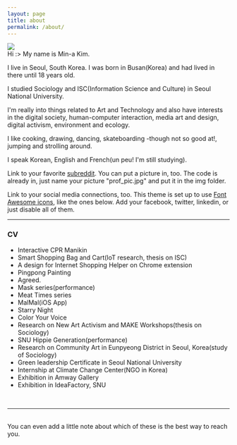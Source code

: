 ```yaml
---
layout: page
title: about
permalink: /about/
---
```


<img class="col one right" src="/img/prof_pic.jpg">

<br/>
Hi :> My name is Min-a Kim. 

I live in Seoul, South Korea. I was born in Busan(Korea) and had lived in there until 18 years old.

I studied Sociology and ISC(Information Science and Culture) in Seoul National University. 

I'm really into things related to Art and Technology and also have interests in the digital society, human-computer interaction, media art and design, digital activism, environment and ecology. 

I like cooking, drawing, dancing, skateboarding -though not so good at!, jumping and strolling around.  

I speak Korean, English and French(un peu! I'm still studying).

Link to your favorite <a href="http://reddit.com" target="blank">subreddit</a>. You can put a picture in, too. The code is already in, just name your picture "prof_pic.jpg" and put it in the img folder.

Link to your social media connections, too. This theme is set up to use <a href="http://fortawesome.github.io/Font-Awesome/" target="blank">Font Awesome icons</a>, like the ones below. Add your facebook, twitter, linkedin, or just disable all of them.

***


<h3> CV </h3>
<ul>
<li>Interactive CPR Manikin</li>
<li>Smart Shopping Bag and Cart(IoT research, thesis on ISC)</li>
<li>A design for Internet Shopping Helper on Chrome extension</li>
<li>Pingpong Painting</li>
<li>Agreed.</li>
<li>Mask series(performance)</li>
<li>Meat Times series</li>
<li>MalMal(iOS App)</li>
<li>Starry Night</li>
<li>Color Your Voice</li>
<li>Research on New Art Activism and MAKE Workshops(thesis on Sociology)</li>
<li>SNU Hippie Generation(performance)</li>
<li>Research on Community Art in Eunpyeong District in Seoul, Korea(study of Sociology)</li>
<li>Green leadership Certificate in Seoul National University</li>
<li>Internship at Climate Change Center(NGO in Korea)</li>
<li>Exhibition in Amway Gallery</li>
<li>Exhibition in IdeaFactory, SNU</li>
</ul>

<br/>
<hr/>
<br/>
<span class="contacticon center">
	<a href="lucid2713@gmail.com"><i class="fa fa-envelope-square"></i></a>
	<a href="https://github.com/lucid2713/" target="_blank"><i class="fa fa-github-square"></i></a>
	<a href="https://www.linkedin.com" target="_blank"><i class="fa fa-linkedin-square"></i></a>
	<a href="https://vimeo.com/user38129979/videos" target="_blank"><i class="fa fa-vimeo-square"></i></a>
	<a href="https://twitter.com" target="_blank"><i class="fa fa-facebook-official"></i></a>


<div class="col three caption">
	You can even add a little note about which of these is the best way to reach you.
</div>
